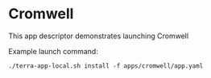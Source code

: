 # Cromwell

This app descriptor demonstrates launching Cromwell

Example launch command:
```
./terra-app-local.sh install -f apps/cromwell/app.yaml
```
